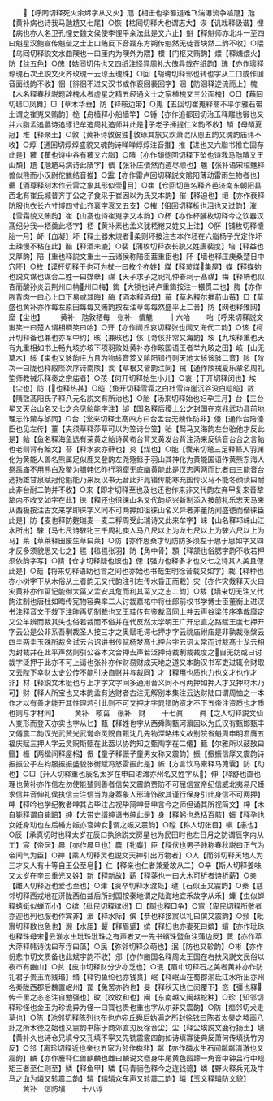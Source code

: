 <!-- { "loadSidebar": true } -->
　　【呼囘切释死火余烬字从又火】豗【相击也李蜀道难飞湍瀑流争喧豗】虺【黄补病也诗我马虺尵又七尾】○恢【枯囘切释大也谓志大】诙【讥戏释訯谐】悝【病也亦人名卫孔悝史魏文侯使李悝平籴法此是又六止】魁【释魁师亦北斗一至四曰魁星汉鲍宣传魁垒之士上口贿反下音磊东方朔传魁然无徒音块然二韵不收】○隈【乌囘切释説文水曲隩也一曰厓内为隩外为隈】椳【门枢又贿韵】煨【释煻煨火】防【丝五色】○傀【姑囘切伟也又四纸注怪异周礼大傀异烖在纸韵】瑰【亦作瓌释琼瑰石次玊説文火齐玫瑰一云琼玉瑰珠】○回【胡瑰切释邪也转也字从二口或作囬音面线韵不收】徊【徘徊不进又汉书或作裵回裴回字】洄【防洄释逆流而上】槐【木名释春秋説题辞槐木者虚星之精五经通义士之家植槐又三公面槐】○□【蘓囘切毰□凤舞】□【草木华垂】防【释鞍边带】○嵬【五回切崔嵬释髙不平尔雅石带土谓之崔嵬又贿韵】桅【舟樯释小船樯竿】○锤【亦作追都回切治玉释雕也锻也又并六脂孟追蠡诗追琢记牟追周礼追师并此是子老子捶提仁义韵不收】頧【母頧夏冠】堆【释聚土】○敦【黄补诗敦彼独敦琢其旅又欢萧混队慁五韵又魂韵庙讳不收】○焞【通回切焞焞盛貌又魂韵诗啴啴焞焞注音推】推【进也又六脂书推亡固存此是】蓷【萑也诗中谷有蓷又六脂】○隤【亦作頽徒回切释下坠也诗我马虺隤又玊山頽】尵【虺尵马病诗此隤字】僓【张补庄僓然而道尽顺也】魋【张补语宋桓魋释兽似熊而小汉尉佗魋结音推】○靁【亦作雷卢回切释説文隂阳薄动雷雨生物者也】罍【酒尊释刻木作云雷之象其形似壶目】○崔【仓回切邑名释齐邑济南东朝阳县西北有崔氏城昔齐丁公之子食采于崔因以为氏又本韵】催【释迫也】缞【亦作衰释防服也衣长六寸博四寸此齐衰字衰又五支】○摧【徂回切释析也沮也又过韵】漼【雪霜貌又贿韵】崔【山髙也诗崔嵬字又本韵】○杯【亦作杯脯枚切释今之饮器汉髙纪分我一桮羹此桮字】桮【黄补素也孟义犹桮棬又姓又上注】○肧【铺枚切释懐胎一月】衃【血凝】坏【释土器未烧者柔则坏按注古本作坯在六脂杨子光定作坏土疎慢不粘在此】醅【释酒未漉】○裴【蒲枚切释衣长貌又姓唐裴度】培【释益也又厚韵】陪【重也释説文重土一云诸侯称陪臣葢重臣也】阫【墙也释庄庚桑楚日中穴阫】○枚【谟杯切释干也可为杖一曰枚个亦姓】煤【释炱煤集屋】媒【释媒妁也説文谋也谋合二姓一曰媒孽】禖【天子求子之祀礼仲春祠于髙禖】梅【释柟也似杏而酸孙炎云荆州曰柟州曰梅】鋂【大锁也诗卢重鋂按注一镮贯二也】脢【亦作脄背肉一曰心上口下易咸其晦】酶【酒本释酒母】莓【草名释尔推葥山莓】□【草盛也黄补亦作每左原田每每又贿韵按左注草每每然盛平上二音】防【网也释雉网】塺【尘也】
　　黄补　虺敦桮每　张补　僓魋
　　十六咍
　　咍【呼来切释説文蚩笑一曰楚人谓相啁笑曰咍】○开【亦作闿丘哀切释张也闿又海代二韵】○该【柯开切释备也兼也亦军中约】晐【兼晐也】侅【竒侅非常又海韵】垓【九垓释重也天有九重相如书上畅九垓亦垓下项羽败处黄补亦作畡国语王者举九畡之田】峐【山无草木】絯【束也又骇韵庄方且为物絯音荄又隂阳错行则天地太絯该骇二音】陔【阶次一曰陇也释殿陛次序诗南陔】荄【草根又皆韵注同】祴【通作陔祴夏乐章名周礼笙师教祴乐释奏之宗庙者】○孩【何开切释始生小儿】○哀【于开切释闵也】埃【尘也】防【也释热甚】○皑【鱼开切释雪霜之白杜雪诗崖沉谷没白皑皑】敳【隤敳髙阳氏子释八元名説文有所治也】○胎【汤来切释始也妇孕三月】台【三台星又天台山名又七之余见鲐能字注】邰【国名释后稷上公之封国在京兆武功县前地理志作斄与邰同】○台【堂来切释土髙四方曰台孟台无餽作防非】儓【通作台陪儓臣也见左传】薹【夫须草释莎草可以为笠诗台笠】骀【驽马又海韵左台骀他才反此是】鲐【鱼名释海鱼选有莱黄之鲐诗黄耇台背又黄发台背注汤来反徐音台台之言鲐也老则背有鲐文】苔【释水衣亦藓也】炱【煤也】○能【囊来切鼈三足释鲧入羽渊化为黄能人兽名熊属足似鹿又登韵左尧殛鲧于羽山其神化为黄能国语作黄熊东海人祭禹庙不用熊白及鳖为膳韩忆昨行羽窟无底幽黄能此是汉志两两而比者曰三能音台选扬雄甘泉赋冠伦魁能乃来反汉书无音此非晁错传能寒充国传汉马不能冬顔读曰耐此非台耐二韵并不收】○来【即才切释至也及也还也作来非又代韵左弃甲复来音犂犂内不收又如字在此】徕【释还也徂徕山名又代韵绍兴新制添入按前礼乐志天马来从西极按注古文来字即徕字义同不可两押如徂徕山名义异者非董防闻盛徳而偕徕臣此是】防【麦也释防麰瑞麦一麦二稃周受此瑞诗又此来牟字】崃【山名释邛崃山江水所出】騋【马七尺诗騋牝三千周礼庾人马八尺以上为龙七尺以上为騋六尺以上为马】莱【草莱释田废生草曰莱】○防【亦作思桑才切防防多须左于思于思如字又四才反多须貌思又七之】毸【毰毸张羽】防【角中骨】顋【释颔也俗腮字韵不收若押须依韵字写】○猜【仓才切释疑也恨也】偲【强力也释多才也又七之诗其人美且偲此是】○哉【将来切释语助也言之间也亦始也书哉生明徐音载又如字】栽【释种也亦小树字下从木俗从土者韵无又代韵注引左传水昏正而栽】灾【亦作灾烖释天火曰灾黄补亦作菑记能御大菑又孟安其危而利其菑又之志二韵】○裁【墙来切无注又代韵注制也唐杜如晦传宪物容典率二人讨裁嘉祐中将仕郎前权书学博士臣董衡上进汉书注释音文于烖下注昨再切制裁也又王珪传有鉴裁音同上并去声谷梁传序凖裁靡定又公羊辨而裁其失也俗若裁而不俗并在代反然太学明王广开忠直之路赋王度七押开字云公是公非系吾剸裁圣人接三才之奥赋毛谔七押才字云祧庙祔庙是非孰裁张槃云四圭两圭玉殊所裁舍试云台诏讲书传赋杨梦髙七押台字云诏太常而讨裁髙士龙云相为封裁并在此平声然则引公谷本文合押去声若泛押诗裁剸裁裁度之自无妨或曰讨裁字泛押于此亦不可上请也张补亦作财易财成天地之道又本韵汉书军吏过辄令财取又云陛下幸财太史公传不能引决自财并与裁同】才【释用也质也力也文才也作才非】材【释説文木梃也与上才字文字间多通用音义同不可两押如押人才又押材木乃可】财【释人所宝也又本韵孟有达财者古注无解别本集注云达财陆曰谓周恤之一本作才以有善才能开其性理若引此则不可又押才字晁错防资才不下五帝注资质也才质也则与才材同】
　　黄补　畡菑　张补　财
　　十七眞
　　眞【之人切释説文仙人变形而登天亦实也字从匕】甄【释姓也字从西舜陶甄河濵因以为氏汉有甄邯甄丰又僊震二韵汉光武賛光武诞命灵贶自甄沈几先物深略纬文故别院省魁周申明君膺五福庆赋三押人字云灵贶斯甄在此葢以协韵知之甄陶字在二僊】籈【尔雅所以鼓敔曰籈】桭【两楹间释屋梠】侲【童子释侲子童男女称又震韵】振【振振信厚又震韵诗振振公子左袀服振振盛貌张衡赋冯怒雷振此是】帪【方言饮马橐释马篼囊】防【动也】○□【升人切释重也辰名太岁在申曰涒滩亦州名又姓字从】伸【释舒也直也理也黄补亦作信左勿使能殖则善者信矣又震韵贾防不可屈信宣帝纪信威北夷易尺蠖求信并音伸礼侯执信圭注信当为身葢象人形瑑饰欲其谨行保身引此身信不可两押】呻【释吟也学纪教者呻其占毕注占视毕简呻音申言今之师但诵其所视简文】柛【木自毙释谓自毙踣】绅【大带史缙绅语书绅此是】身【释躬也总括百骸】娠【释孕也女妊身动也左后緍方娠亦官婢女谓之娠又震韵】○瞠【称人切张目】嗔【恚也】○辰【承真切时也释太岁在辰曰执徐説文房星也为民田时也左日月之防谓辰字内从工】宸【帝居】晨【亦作晨旦也】麎【牝麋】臣【释伏也男子贱称春秋説曰正气为帝间气为臣】○神【乘人切释灵也説文天神引出万物者】○人【而邻切释天地人为三才又人有十等自王公至皂】仁【释亲也仁者兼爱故从二】○辛【斯人切释姜味又太岁在辛曰重光又姓】新【释新故】薪【释荛也一曰大木可析者诗析薪】○亲【雌人切释近也爱也至也】○津【资卒切释水渡处】璡【石似玉又震韵】○秦【慈邻切释西戎地在汧陇西伯益后所封国按秦地谓之陆海地宜禾故字从禾】螓【虫似蝉释蜻蜓似蝉而小】○缤【纰民切释缤纷】□【鬬也释□争】○賔【卑民切释所敬者亦迎也列也服也作宾非】濵【释水际】傧【恭也释接賔以礼曰傧又震韵】○频【毗賔切释数也急也】濒【水厓】颦【释眉蹙】嫔【释妇也亦妻死曰嫔】蠙【亦作玭珠也释珠母宋云淮水出玭珠玭珠之有声者又一先书蠙珠暨鱼注蒲边反】薲【亦作苹大萍释韩诗沈曰苹浮曰藻】○民【弥邻切释众萌也】泯【防也又轸韵】○彬【亦作份悲巾切文质备也此斌字韵不收】邠【亦作豳国名释周太王国在右扶风説文民俗以夜市有豳山】○贫【皮巾切释财分少亦乏也】○珉【眉巾切释石之美者黄补亦作防礼君子贵玉而贱瑉】缗【释钓鱼纶也亦钱贯】岷【释岷山在蜀郡湔氐江水所出亦州名秦陇西郡后魏置岷州】罠【兔罟亦钓也】旻【释秋天也仁闵覆下】忞【彊也释传千里之忞忞注自勉强也】旼【旼旼和也】闽【东南越又闽越蛇种】○珍【知邻切释珍怪也金玉为珍诡异为怪一曰寳也贵也重也字从尔非又震韵】○防【痴邻切犬走草也】○陈【池邻切释陈列也布也亦宛丘舜后妫满之所封徐铉曰陈者太昊之墟画八卦之所木徳之始也又震韵书陈于商郊直刃反徐音尘】尘【释尘埃説文鹿行扬土】塡【黄补久也诗仓兄填兮又孔填不寜又先铣震霰四韵如诗填寡徒典反萧何传填抚竹刃反】○邻【离珍切释近也亲也五家为邻作粦非】粼【亦作磷水生石间粼粼清澈也又震韵】麟【亦作麐释仁兽麒麟也雌曰麟说文麕身牛尾黄色圆蹄一角音中钟吕行中规矩王者至仁则至】鳞【释鱼甲】驎【马青骊色释今之连钱骢】燐【野火释兵死及牛马之血为燐又轸震二韵】辚【辚辚众车声又轸震二韵】璘【玉文释璘防文貌】
　　黄补　信防塡
　　十八谆
